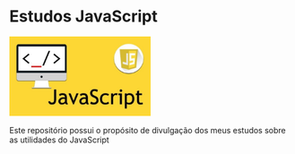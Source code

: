 # Estudos JavaScript


<img src="imagem.jpg" width="50%" />
<p>Este repositório possui o propósito de divulgação dos meus estudos sobre as utilidades do JavaScript</p>